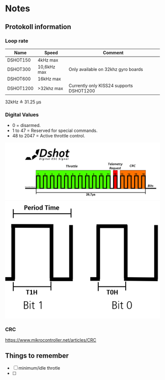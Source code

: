 # Notes

## Protokoll information
###  Loop rate
Name       | Speed       | Comment
--------   | --------    | --------
DSHOT150   | 4kHz max    | 
DSHOT300   | 10,6kHz max | Only available on 32khz gyro boards
DSHOT600   | 16kHz max   | 
DSHOT1200  | >32khz max  | Currently only KISS24 supports DSHOT1200

32kHz ≙ 31.25 µs

### Digital Values
- 0 = disarmed.
- 1 to 47 = Reserved for special commands.
- 48 to 2047 = Active throttle control.


![alt text](./img/Dshot.png)
![alt text](./img/dshot_pulse_sequence.png)

### CRC
https://www.mikrocontroller.net/articles/CRC 

## Things to remember  
- [ ] minimum/idle throtle 
- [ ] 